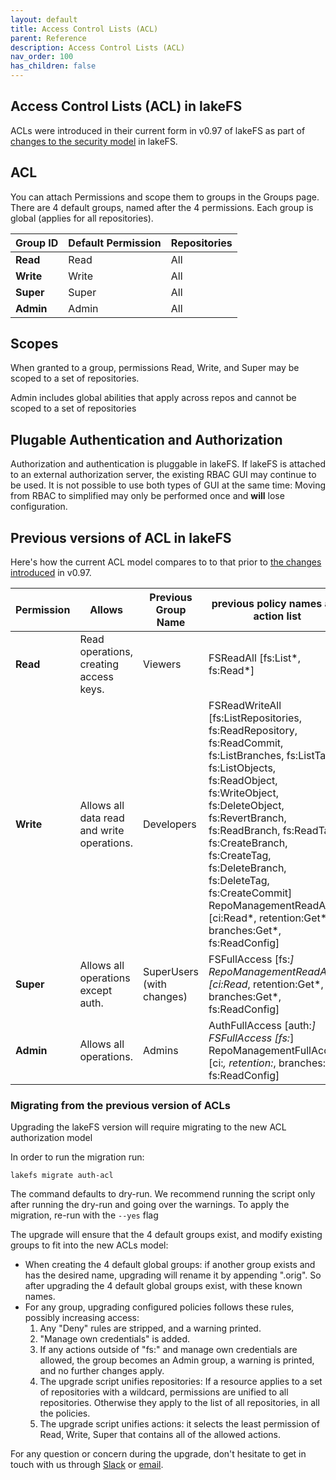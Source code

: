 ```yaml
---
layout: default
title: Access Control Lists (ACL)
parent: Reference
description: Access Control Lists (ACL)
nav_order: 100
has_children: false
---
```


## Access Control Lists (ACL) in lakeFS

ACLs were introduced in their current form in v0.97 of lakeFS as part of [changes to the security model](/posts/security_update.html#whats-changing) in lakeFS. 

## ACL

You can attach Permissions and scope them to groups in the Groups page.
There are 4 default groups, named after the 4 permissions. Each group is global (applies for all repositories).

| Group ID    | Default Permission | Repositories |
|-------------|--------------------|--------------|
| **Read**    | Read               | All          |
| **Write**   | Write              | All          |
| **Super**   | Super              | All          |
| **Admin**   | Admin              | All          |


## Scopes

When granted to a group, permissions Read, Write, and Super may be scoped to a set of repositories.

Admin includes global abilities that apply across repos and cannot be scoped to a set of repositories


## Plugable Authentication and Authorization

Authorization and authentication is pluggable in lakeFS. If lakeFS is attached to an external authorization server, the existing RBAC GUI may continue to be used. It is not possible to use both types of GUI at the same time: Moving from RBAC to simplified may only be performed once and **will** lose configuration.

## Previous versions of ACL in lakeFS

Here's how the current ACL model compares to to that prior to [the changes introduced](/posts/security_update.html#whats-changing) in v0.97.

| Permission | Allows                                     | Previous Group Name       | previous policy names and action list                                                                                                                                                                                                                                                                                                                                            | 
|------------|--------------------------------------------|---------------------------|----------------------------------------------------------------------------------------------------------------------------------------------------------------------------------------------------------------------------------------------------------------------------------------------------------------------------------------------------------------------------------|
| **Read**   | Read operations, creating access keys.     | Viewers                   | FSReadAll \[fs:List*, fs:Read*]                                                                                                                                                                                                                                                                                                                                                  |
| **Write**  | Allows all data read and write operations. | Developers                | FSReadWriteAll \[fs:ListRepositories, fs:ReadRepository, fs:ReadCommit, fs:ListBranches, fs:ListTags, fs:ListObjects, fs:ReadObject, fs:WriteObject, fs:DeleteObject, fs:RevertBranch, fs:ReadBranch, fs:ReadTag, fs:CreateBranch, fs:CreateTag, fs:DeleteBranch, fs:DeleteTag, fs:CreateCommit] RepoManagementReadAll \[ci:Read*, retention:Get*, branches:Get*, fs:ReadConfig] |
| **Super**  | Allows all operations except auth.         | SuperUsers (with changes) | FSFullAccess  \[fs:*] RepoManagementReadAll \[ci:Read*, retention:Get*, branches:Get*, fs:ReadConfig]                                                                                                                                                                                                                                                                            |
| **Admin**  | Allows all operations.                     | Admins                    | AuthFullAccess \[auth:*]  FSFullAccess \[fs:*]  RepoManagementFullAccess \[ci:*, retention:*, branches:*, fs:ReadConfig]                                                                                                                                                                                                                                                         |

### Migrating from the previous version of ACLs

Upgrading the lakeFS version will require migrating to the new ACL authorization model

In order to run the migration run:
```
lakefs migrate auth-acl
```

The command defaults to dry-run. We recommend running the script only after running the dry-run and going over the warnings. 
To apply the migration, re-run with the  `--yes`  flag

The upgrade will ensure that the 4 default groups exist, and modify existing groups to fit into the new ACLs model:
-  When creating the 4 default global groups: if another group exists and has the desired name, upgrading will rename it by appending ".orig". So after upgrading the 4 default global groups exist, with these known names.
- For any group, upgrading configured policies follows these rules, possibly increasing access:
    1. Any "Deny" rules are stripped, and a warning printed.
    2. "Manage own credentials" is added.
    3. If any actions outside of "fs:" and manage own credentials are allowed, the group becomes an Admin group, a warning is printed, and no further changes apply.
    4. The upgrade script unifies repositories: If a resource applies to a set of repositories with a wildcard, permissions are unified to all repositories. Otherwise they apply to the list of all repositories, in all the policies.
    5. The upgrade script unifies actions: it selects the least permission of Read, Write, Super that contains all of the allowed actions.
    
For any question or concern during the upgrade, don't hesitate to get in touch with us through [Slack](https://lakefs.io/slack) or [email](mailto:support@treeverse.io).